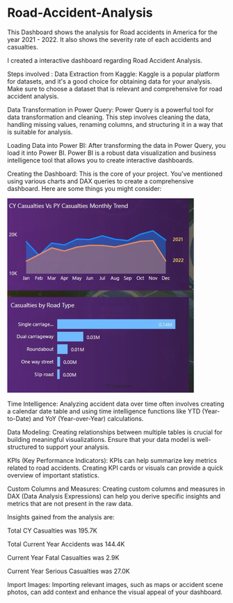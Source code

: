 # Road-Accident-Analysis
This Dashboard shows the analysis for Road accidents in America for the year 2021 - 2022. It also shows the severity rate of each accidents and casualties.

I created a interactive dashboard regarding Road Accident Analysis.

Steps involved :
Data Extraction from Kaggle: Kaggle is a popular platform for datasets, and it's a good choice for obtaining data for your analysis. Make sure to choose a dataset that is relevant and comprehensive for road accident analysis.

Data Transformation in Power Query: Power Query is a powerful tool for data transformation and cleaning. This step involves cleaning the data, handling missing values, renaming columns, and structuring it in a way that is suitable for analysis.

Loading Data into Power BI: After transforming the data in Power Query, you load it into Power BI. Power BI is a robust data visualization and business intelligence tool that allows you to create interactive dashboards.

Creating the Dashboard: This is the core of your project. You've mentioned using various charts and DAX queries to create a comprehensive dashboard. Here are some things you might consider:

![](./Road_Accident.JPG)

Time Intelligence: Analyzing accident data over time often involves creating a calendar date table and using time intelligence functions like YTD (Year-to-Date) and YoY (Year-over-Year) calculations.

Data Modeling: Creating relationships between multiple tables is crucial for building meaningful visualizations. Ensure that your data model is well-structured to support your analysis.

KPIs (Key Performance Indicators): KPIs can help summarize key metrics related to road accidents. Creating KPI cards or visuals can provide a quick overview of important statistics.

Custom Columns and Measures: Creating custom columns and measures in DAX (Data Analysis Expressions) can help you derive specific insights and metrics that are not present in the raw data.

Insights gained from the analysis are:

Total CY Casualties was 195.7K

Total Current Year Accidents was 144.4K

Current Year Fatal Casualties was 2.9K

Current Year Serious Casualties was 27.0K

Import Images: Importing relevant images, such as maps or accident scene photos, can add context and enhance the visual appeal of your dashboard.
